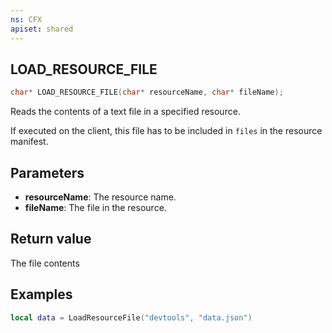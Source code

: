 ```yaml
---
ns: CFX
apiset: shared
---
```

## LOAD_RESOURCE_FILE

```c
char* LOAD_RESOURCE_FILE(char* resourceName, char* fileName);
```

Reads the contents of a text file in a specified resource.

If executed on the client, this file has to be included in `files` in the resource manifest.

## Parameters
* **resourceName**: The resource name.
* **fileName**: The file in the resource.

## Return value
The file contents

## Examples
```lua
local data = LoadResourceFile("devtools", "data.json")
````
